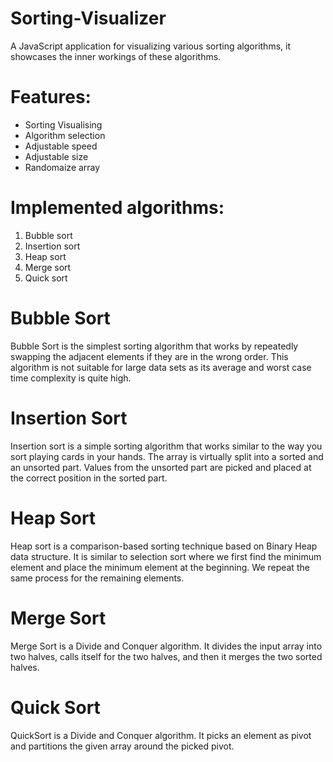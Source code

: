 
# Sorting-Visualizer



A JavaScript application for visualizing various sorting algorithms, it showcases the inner workings of these algorithms.


# Features:
* Sorting Visualising
* Algorithm selection
* Adjustable speed
* Adjustable size
* Randomaize array 




# Implemented algorithms:

1. Bubble sort
2. Insertion sort
4. Heap sort
5. Merge sort
6. Quick sort



# Bubble Sort

Bubble Sort is the simplest sorting algorithm that works by repeatedly swapping the adjacent elements if they are in the wrong order. This algorithm is not suitable for large data sets as its average and worst case time complexity is quite high.

# Insertion Sort
Insertion sort is a simple sorting algorithm that works similar to the way you sort playing cards in your hands. The array is virtually split into a sorted and an unsorted part. Values from the unsorted part are picked and placed at the correct position in the sorted part.

# Heap Sort
Heap sort is a comparison-based sorting technique based on Binary Heap data structure. It is similar to selection sort where we first find the minimum element and place the minimum element at the beginning. We repeat the same process for the remaining elements.

# Merge Sort
Merge Sort is a Divide and Conquer algorithm. It divides the input array into two halves, calls itself for the two halves, and then it merges the two sorted halves. 

# Quick Sort
 QuickSort is a Divide and Conquer algorithm. It picks an element as pivot and partitions the given array around the picked pivot.
